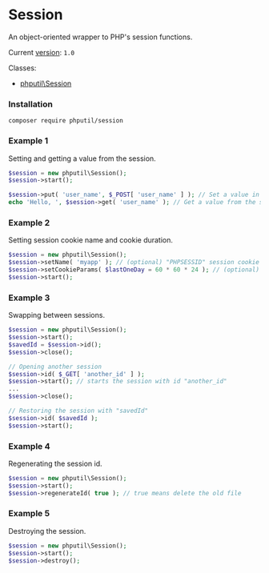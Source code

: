 # Session

An object-oriented wrapper to PHP's session functions.

Current [version](http://semver.org/): `1.0`

Classes: 
* [phputil\Session](https://github.com/thiagodp/session/blob/master/lib/Session.php)

### Installation

```command
composer require phputil/session
```

### Example 1

Setting and getting a value from the session.

```php
$session = new phputil\Session();
$session->start();

$session->put( 'user_name', $_POST[ 'user_name' ] ); // Set a value in the session
echo 'Hello, ', $session->get( 'user_name' ); // Get a value from the session
```

### Example 2

Setting session cookie name and cookie duration.

```php
$session = new phputil\Session();
$session->setName( 'myapp' ); // (optional) "PHPSESSID" session cookie key becomes "myapp"
$session->setCookieParams( $lastOneDay = 60 * 60 * 24 ); // (optional) cookie will last one day
$session->start();
```

### Example 3

Swapping between sessions.

```php
$session = new phputil\Session();
$session->start();
$savedId = $session->id();
$session->close();

// Opening another session
$session->id( $_GET[ 'another_id' ] );
$session->start(); // starts the session with id "another_id"
...
$session->close();

// Restoring the session with "savedId"
$session->id( $savedId );
$session->start();
```

### Example 4

Regenerating the session id.

```php
$session = new phputil\Session();
$session->start();
$session->regenerateId( true ); // true means delete the old file
```

### Example 5

Destroying the session.

```php
$session = new phputil\Session();
$session->start();
$session->destroy();
```
